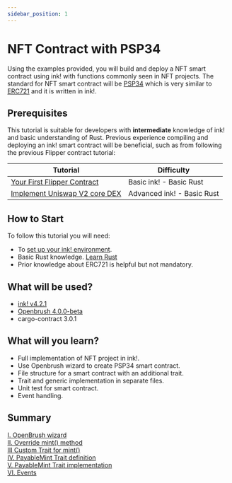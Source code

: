 ```yaml
---
sidebar_position: 1
---
```


# NFT Contract with PSP34

Using the examples provided, you will build and deploy a NFT smart contract  using ink! with functions commonly seen in NFT projects.
The standard for NFT smart contract will be [PSP34](https://github.com/w3f/PSPs/blob/master/PSPs/psp-34.md) which is very similar to [ERC721](https://docs.openzeppelin.com/contracts/4.x/erc721) and it is written in ink!.
## Prerequisites
This tutorial is suitable for developers with **intermediate** knowledge of ink! and basic understanding of Rust. Previous experience compiling and deploying an ink! smart contract will be beneficial, such as from following the previous Flipper contract tutorial:

| Tutorial                                                                   | Difficulty                     |
|----------------------------------------------------------------------------|--------------------------------|
| [Your First Flipper Contract](../flipper-contract/flipper.md)              | Basic ink! -  Basic Rust       | 
| [Implement Uniswap V2 core DEX](../dex/dex.md) | Advanced ink! - Basic Rust |         

## How to Start
To follow this tutorial you will need:
- To [set up your ink! environment](/docs/build/build-on-layer-1/environment/ink_environment.md).
- Basic Rust knowledge. [Learn Rust](https://www.rust-lang.org/learn)
- Prior knowledge about ERC721 is helpful but not mandatory.

## What will be used?
- [ink! v4.2.1](https://github.com/paritytech/ink/tree/v4.2.1)   
- [Openbrush 4.0.0-beta](https://github.com/Brushfam/openbrush-contracts/releases/tag/4.0.0-beta)
- cargo-contract 3.0.1

## What will you learn?
- Full implementation of NFT project in ink!.
- Use Openbrush wizard to create PSP34 smart contract.
- File structure for a smart contract with an additional trait.
- Trait and generic implementation in separate files.
- Unit test for smart contract.
- Event handling.

## Summary
[I. OpenBrush wizard](./Wizard/wizard.md)   
[II. Override mint() method](./Override/override.md)   
[III Custom Trait for mint()](./CustomTrait/customtrait.md)   
[IV. PayableMint Trait definition](./PayableMintTrait/payableminttrait.md)   
[V. PayableMint Trait implementation](./PayableMintImpl/payablemintimpl.md)   
[VI. Events](./Events/events.md)